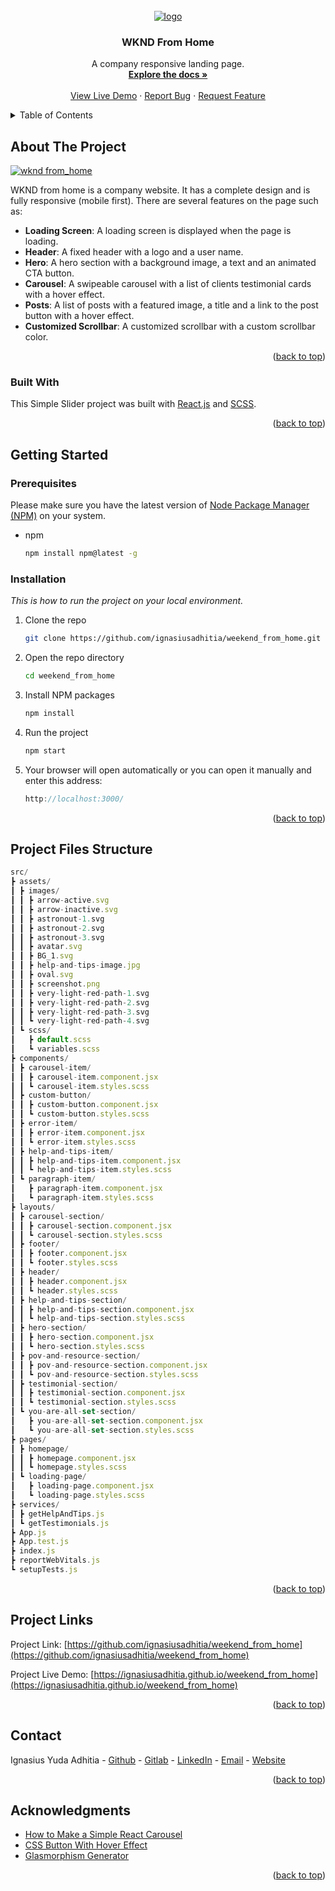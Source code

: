 <!-- PROJECT LOGO -->
<br />
<div align="center"> 
  <div>
    <a href="https://github.com/ignasiusadhitia/weekend_from_home">    
      <img src="src/assets/images/astronout-1.svg" alt="logo">
    </a>
  </div>
  
    
  <h3 align="center">WKND From Home</h3>

  <p align="center">
    A company responsive landing page.
    <br />
    <a href="https://github.com/ignasiusadhitia/weekend_from_home"><strong>Explore the docs »</strong></a>
    <br />
    <br />
    <a href="https://ignasiusadhitia.github.io/weekend_from_home">View Live Demo</a>
    ·
    <a href="https://github.com/ignasiusadhitia/weekend_from_home/issues">Report Bug</a>
    ·
    <a href="https://github.com/ignasiusadhitia/weekend_from_home/issues">Request Feature</a>
  </p>
</div>



<!-- TABLE OF CONTENTS -->
<details>
  <summary>Table of Contents</summary>
  <ol>
    <li>
      <a href="#about-the-project">About The Project</a>
      <ul>
        <li><a href="#built-with">Built With</a></li>
      </ul>
    </li>
    <li>
      <a href="#getting-started">Getting Started</a>
      <ul>
        <li><a href="#prerequisites">Prerequisites</a></li>
        <li><a href="#installation">Installation</a></li>
      </ul>
    </li>    
    <li><a href="#project-files-structure">Project Files Structure</a></li>  
    <li><a href="#project-links">Project Links</a></li>
    <li><a href="#contact">Contact</a></li>   
    <li><a href="#acknowledgments">Acknowledgments</a></li>       
  </ol>
</details>



<!-- ABOUT THE PROJECT -->
## About The Project

[![wknd from_home ][product-screenshot]](https://ignasiusadhitia.github.io/weekend_from_home)

WKND from home is a company website. It has a complete design and is fully responsive (mobile first). There are several features on the page such as:

- **Loading Screen**: A loading screen is displayed when the page is loading.
- **Header**: A fixed header with a logo and a user name.
- **Hero**: A hero section with a background image, a text and an animated CTA button.
- **Carousel**: A swipeable carousel with a list of clients testimonial cards with a hover effect.
- **Posts**: A list of posts with a featured image, a title and a link to the post button with a hover effect.
- **Customized Scrollbar**: A customized scrollbar with a custom scrollbar color.



  
<p align="right">(<a href="#top">back to top</a>)</p>



### Built With

This Simple Slider project was built with [React.js](https://reactjs.org/) and [SCSS](https://sass-lang.com/).

<p align="right">(<a href="#top">back to top</a>)</p>



<!-- GETTING STARTED -->
## Getting Started

### Prerequisites

Please make sure you have the latest version of [Node Package Manager (NPM)](https://www.npmjs.com/) on your system.
* npm
  ```sh
  npm install npm@latest -g
  ```

### Installation

_This is how to run the project on your local environment._

1. Clone the repo
   ```sh
   git clone https://github.com/ignasiusadhitia/weekend_from_home.git
   ```
2. Open the repo directory
   ```sh
   cd weekend_from_home
   ```
3. Install NPM packages
   ```sh
   npm install
   ```
4. Run the project
   ```js
   npm start
   ```
5. Your browser will open automatically or you can open it manually and enter this address:
   ```js
   http://localhost:3000/
   ```
   
<p align="right">(<a href="#top">back to top</a>)</p>





<!-- PROJECT FILES STRUCTURE -->
## Project Files Structure

```js
src/
┣ assets/
┃ ┣ images/
┃ ┃ ┣ arrow-active.svg
┃ ┃ ┣ arrow-inactive.svg
┃ ┃ ┣ astronout-1.svg
┃ ┃ ┣ astronout-2.svg
┃ ┃ ┣ astronout-3.svg
┃ ┃ ┣ avatar.svg
┃ ┃ ┣ BG_1.svg
┃ ┃ ┣ help-and-tips-image.jpg
┃ ┃ ┣ oval.svg
┃ ┃ ┣ screenshot.png
┃ ┃ ┣ very-light-red-path-1.svg
┃ ┃ ┣ very-light-red-path-2.svg
┃ ┃ ┣ very-light-red-path-3.svg
┃ ┃ ┗ very-light-red-path-4.svg
┃ ┗ scss/
┃   ┣ default.scss
┃   ┗ variables.scss
┣ components/
┃ ┣ carousel-item/
┃ ┃ ┣ carousel-item.component.jsx
┃ ┃ ┗ carousel-item.styles.scss
┃ ┣ custom-button/
┃ ┃ ┣ custom-button.component.jsx
┃ ┃ ┗ custom-button.styles.scss
┃ ┣ error-item/
┃ ┃ ┣ error-item.component.jsx
┃ ┃ ┗ error-item.styles.scss
┃ ┣ help-and-tips-item/
┃ ┃ ┣ help-and-tips-item.component.jsx
┃ ┃ ┗ help-and-tips-item.styles.scss
┃ ┗ paragraph-item/
┃   ┣ paragraph-item.component.jsx
┃   ┗ paragraph-item.styles.scss
┣ layouts/
┃ ┣ carousel-section/
┃ ┃ ┣ carousel-section.component.jsx
┃ ┃ ┗ carousel-section.styles.scss
┃ ┣ footer/
┃ ┃ ┣ footer.component.jsx
┃ ┃ ┗ footer.styles.scss
┃ ┣ header/
┃ ┃ ┣ header.component.jsx
┃ ┃ ┗ header.styles.scss
┃ ┣ help-and-tips-section/
┃ ┃ ┣ help-and-tips-section.component.jsx
┃ ┃ ┗ help-and-tips-section.styles.scss
┃ ┣ hero-section/
┃ ┃ ┣ hero-section.component.jsx
┃ ┃ ┗ hero-section.styles.scss
┃ ┣ pov-and-resource-section/
┃ ┃ ┣ pov-and-resource-section.component.jsx
┃ ┃ ┗ pov-and-resource-section.styles.scss
┃ ┣ testimonial-section/
┃ ┃ ┣ testimonial-section.component.jsx
┃ ┃ ┗ testimonial-section.styles.scss
┃ ┗ you-are-all-set-section/
┃   ┣ you-are-all-set-section.component.jsx
┃   ┗ you-are-all-set-section.styles.scss
┣ pages/
┃ ┣ homepage/
┃ ┃ ┣ homepage.component.jsx
┃ ┃ ┗ homepage.styles.scss
┃ ┗ loading-page/
┃   ┣ loading-page.component.jsx
┃   ┗ loading-page.styles.scss
┣ services/
┃ ┣ getHelpAndTips.js
┃ ┗ getTestimonials.js
┣ App.js
┣ App.test.js
┣ index.js
┣ reportWebVitals.js
┗ setupTests.js

```

<p align="right">(<a href="#top">back to top</a>)</p>



<!-- PROJECT LINKS -->
## Project Links

Project Link: [https://github.com/ignasiusadhitia/weekend_from_home](https://github.com/ignasiusadhitia/weekend_from_home)

Project Live Demo: [https://ignasiusadhitia.github.io/weekend_from_home](https://ignasiusadhitia.github.io/weekend_from_home)

<p align="right">(<a href="#top">back to top</a>)</p>



<!-- CONTACT -->
## Contact

Ignasius Yuda Adhitia - [Github](https://github.com/ignasiusadhitia/) - [Gitlab](https://gitlab.com/ignasiusadhitia/) - [LinkedIn](https://www.linkedin.com/in/ignasiusadhitia/) - [Email](hi@ignasiusadhitia.com) - [Website](www.ignasiusadhitia.com)

<p align="right">(<a href="#top">back to top</a>)</p>


<!-- ACKNOWLEDGMENTS -->
## Acknowledgments

* [How to Make a Simple React Carousel](https://dev.to/rakumairu/simple-react-carousel-24m0)
* [CSS Button With Hover Effect](https://codepen.io/avvign/pen/NVJzQW)
* [Glasmorphism Generator](https://hype4.academy/tools/glassmorphism-generator)

<p align="right">(<a href="#top">back to top</a>)</p>


<!-- MARKDOWN LINKS & IMAGES -->
[product-screenshot]: src/assets/images/screenshot.png


